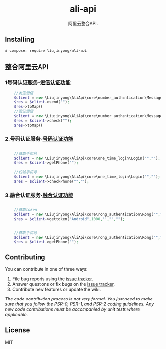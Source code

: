 <h1 align="center"> ali-api </h1>

<p align="center"> 阿里云整合API.</p>


## Installing

```shell
$ composer require liujinyong/ali-api 
```


## 整合阿里云API

### 1号码认证服务-[短信认证功能](https://help.aliyun.com/zh/pnvs/product-overview/message-authentication?spm=a2c4g.11186623.0.0.6ca14130yQthsP)
```php
    //发送短信
    $client = new \Liujinyong\AliApi\core\number_authentication\Message("","","","");
    $res = $client->send("");
    $res->toMap()
    //验证短信
    $client = new \Liujinyong\AliApi\core\number_authentication\Message("","","","");
    $res = $client->check("");
    $res->toMap()
```

### 2.号码认证服务-[号码认证功能](https://help.aliyun.com/zh/pnvs/product-overview/number-authentication?spm=a2c4g.11186623.0.0.4a4f474c3u5Ytu)
```php

    //获取手机号
    $client = new \Liujinyong\AliApi\core\one_time_login\Login("","");
    $res = $client->getPhone("");
    
    //校验手机号
    $client = new \Liujinyong\AliApi\core\one_time_login\Login("","");
    $res = $client->checkPhone("","");
```


### 3.融合认证服务-[融合认证功能](https://help.aliyun.com/zh/pnvs/product-overview/integration-authentication-function?spm=a2c4g.11186623.0.0.72d548feiubANN)
```php

    //获取token
    $client = new \Liujinyong\AliApi\core\rong_authentication\Rong("","");
    $res = $client->gettoken("Android",1000,'',"","");

    
    //获取手机号
    $client = new \Liujinyong\AliApi\core\rong_authentication\Rong("","");
    $res = $client->getPhone("");
```


## Contributing

You can contribute in one of three ways:

1. File bug reports using the [issue tracker](https://github.com/liujinyong/ali-api/issues).
2. Answer questions or fix bugs on the [issue tracker](https://github.com/liujinyong/ali-api/issues).
3. Contribute new features or update the wiki.

_The code contribution process is not very formal. You just need to make sure that you follow the PSR-0, PSR-1, and PSR-2 coding guidelines. Any new code contributions must be accompanied by unit tests where applicable._

## License

MIT